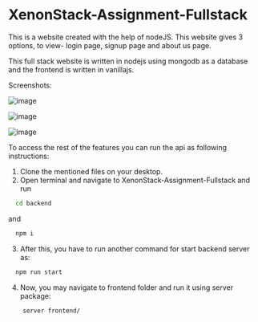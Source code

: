 # XenonStack-Assignment-Fullstack
This is a website created with the help of nodeJS. This website gives 3 options, to view- login page, signup page and about us page.

This full stack website is written in nodejs using mongodb as a database and the frontend is written in vanillajs.

Screenshots:

![image](https://user-images.githubusercontent.com/104768169/196846730-001c64b2-aba5-4e06-8a8a-9c840e05fd1f.png)

![image](https://user-images.githubusercontent.com/104768169/196846816-02151fa3-0b2d-4c27-a1be-3368b0eb2a25.png)

![image](https://user-images.githubusercontent.com/104768169/196846924-dbcc5b83-0eb0-4352-a071-0c182ea00625.png)

To access the rest of the features you can run the api as following instructions:

1. Clone the mentioned files on your desktop.
2. Open terminal and navigate to XenonStack-Assignment-Fullstack and run
```bash
  cd backend
```
and 
```bash
  npm i 
```
3. After this, you have to run another command for start backend server as:
```bash
  npm run start
```
4. Now, you may navigate to frontend folder and run it using server package:
```bash
    server frontend/
```
